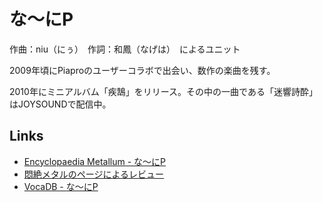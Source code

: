 # な～にP

作曲：niu（にぅ）　作詞：和鳳（なげは）　によるユニット

2009年頃にPiaproのユーザーコラボで出会い、数作の楽曲を残す。

2010年にミニアルバム「疾鵠」をリリース。その中の一曲である「迷響詩酔」はJOYSOUNDで配信中。

## Links

- [Encyclopaedia Metallum - な～にP](https://www.metal-archives.com/bands/%E3%81%AA%EF%BD%9E%E3%81%ABP/3540467081)
- [悶絶メタルのページによるレビュー](http://mmpk584.blog.fc2.com/blog-entry-5610.html)
- [VocaDB - な～にP](https://vocadb.net/Ar/16151)

